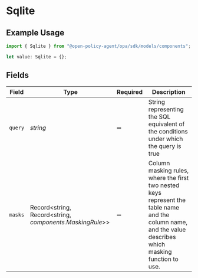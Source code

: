 # Sqlite

## Example Usage

```typescript
import { Sqlite } from "@open-policy-agent/opa/sdk/models/components";

let value: Sqlite = {};
```

## Fields

| Field                                                                                                                                                      | Type                                                                                                                                                       | Required                                                                                                                                                   | Description                                                                                                                                                |
| ---------------------------------------------------------------------------------------------------------------------------------------------------------- | ---------------------------------------------------------------------------------------------------------------------------------------------------------- | ---------------------------------------------------------------------------------------------------------------------------------------------------------- | ---------------------------------------------------------------------------------------------------------------------------------------------------------- |
| `query`                                                                                                                                                    | *string*                                                                                                                                                   | :heavy_minus_sign:                                                                                                                                         | String representing the SQL equivalent of the conditions under which the query is true                                                                     |
| `masks`                                                                                                                                                    | Record<string, Record<string, *components.MaskingRule*>>                                                                                                   | :heavy_minus_sign:                                                                                                                                         | Column masking rules, where the first two nested keys represent the table name and the column name, and the value describes which masking function to use. |